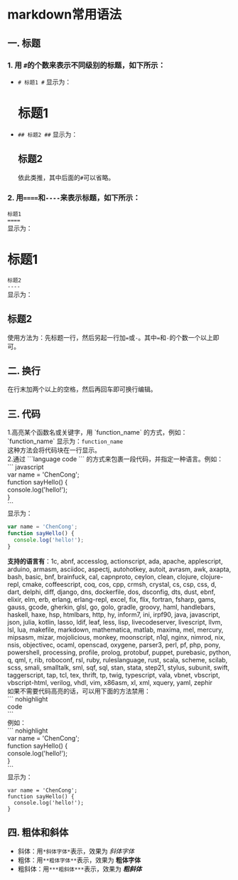 # markdown常用语法  
## 一. 标题  
### 1. 用 `#`的个数来表示不同级别的标题，如下所示：  
* `# 标题1 #` 显示为：
  # 标题1 #
* `## 标题2 ##` 显示为：  
  ## 标题2 ## 
  依此类推，其中后面的`#`可以省略。
### 2. 用`====`和`----`来表示标题，如下所示：  
  `标题1`   
  `====`  
  显示为： 
  
  标题1
  ====  
  `标题2`  
  `----`  
 显示为：
 
  标题2
  ----  
  使用方法为：先标题一行，然后另起一行加`=`或`-`。其中`=`和`-`的个数一个以上即可。
## 二. 换行
在行末加两个以上的空格，然后再回车即可换行编辑。 
## 三. 代码  
1.高亮某个函数名或关键字，用 \`function_name\` 的方式，例如：  
\`function_name\` 显示为：`function_name`  
这种方法会将代码块在一行显示。  
2.通过 \`\`\`language code \`\`\` 的方式来包裹一段代码，并指定一种语言。例如：  
\`\`\` javascript  
var name = 'ChenCong';  
function sayHello() {  
  console.log('hello!');  
}   
\`\`\`  
显示为：  
```javascript
var name = 'ChenCong';  
function sayHello() {  
  console.log('hello!');  
} 
```
**支持的语言有**：1c, abnf, accesslog, actionscript, ada, apache, applescript, arduino, armasm, asciidoc, aspectj, autohotkey, autoit, avrasm, awk, axapta, bash, basic, bnf, brainfuck, cal, capnproto, ceylon, clean, clojure, clojure-repl, cmake, coffeescript, coq, cos, cpp, crmsh, crystal, cs, csp, css, d, dart, delphi, diff, django, dns, dockerfile, dos, dsconfig, dts, dust, ebnf, elixir, elm, erb, erlang, erlang-repl, excel, fix, flix, fortran, fsharp, gams, gauss, gcode, gherkin, glsl, go, golo, gradle, groovy, haml, handlebars, haskell, haxe, hsp, htmlbars, http, hy, inform7, ini, irpf90, java, javascript, json, julia, kotlin, lasso, ldif, leaf, less, lisp, livecodeserver, livescript, llvm, lsl, lua, makefile, markdown, mathematica, matlab, maxima, mel, mercury, mipsasm, mizar, mojolicious, monkey, moonscript, n1ql, nginx, nimrod, nix, nsis, objectivec, ocaml, openscad, oxygene, parser3, perl, pf, php, pony, powershell, processing, profile, prolog, protobuf, puppet, purebasic, python, q, qml, r, rib, roboconf, rsl, ruby, ruleslanguage, rust, scala, scheme, scilab, scss, smali, smalltalk, sml, sqf, sql, stan, stata, step21, stylus, subunit, swift, taggerscript, tap, tcl, tex, thrift, tp, twig, typescript, vala, vbnet, vbscript, vbscript-html, verilog, vhdl, vim, x86asm, xl, xml, xquery, yaml, zephir  
如果不需要代码高亮的话，可以用下面的方法禁用：  
\`\`\` nohighlight   
code  
\`\`\`  
例如：   
 \`\`\` nohighlight   
var name = 'ChenCong';  
function sayHello() {  
  console.log('hello!');  
}  
\`\`\`    
显示为：
```nohighlight
var name = 'ChenCong';  
function sayHello() {  
  console.log('hello!');  
}
```  
## 四. 粗体和斜体
* 斜体：用`*斜体字体*`表示，效果为 *斜体字体*
* 粗体：用`**粗体字体**`表示，效果为 **粗体字体**
* 粗斜体：用`***粗斜体***`表示，效果为 ***粗斜体***